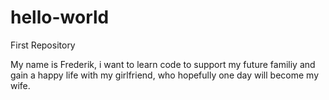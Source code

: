 # hello-world
First Repository


My name is Frederik, 
i want to learn code to support my future familiy and gain a happy life with my girlfriend, who hopefully one day will become my wife.
